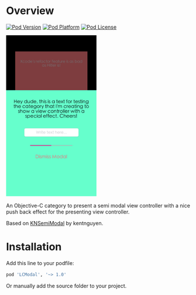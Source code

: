 Overview
==============
[![Pod Version](http://img.shields.io/cocoapods/v/LCModal.svg?style=flat)](https://github.com/ThXou/LCModal)
[![Pod Platform](http://img.shields.io/cocoapods/p/LCModal.svg?style=flat)](https://github.com/ThXou/LCModal)
[![Pod License](http://img.shields.io/cocoapods/l/LCModal.svg?style=flat)](https://www.apache.org/licenses/LICENSE-2.0.html)

<img src="screenshot_1.png" width="49%" />

An Objective-C category to present a semi modal view controller with a nice push back effect for the presenting view controller.

Based on [KNSemiModal](https://github.com/kentnguyen/KNSemiModalViewController) by kentnguyen.

Installation
==============

Add this line to your podfile:

```ruby
pod 'LCModal', '~> 1.0'
```

Or manually add the source folder to your project.